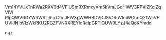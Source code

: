 Vm14YVUxTnRWa2RXV0d4VFlUSm9XRmxyVm5kVmJGcHlWV3RPVlZKclZqVlVi
RlpQWVRGYWRWRlljRlpTCmJFWXpWWHBDVDJSV1RuVldiWGhoQ21WcVFUVlJN
bVIzWkRKU2RGZFVNRXREYldRelpGRTlQUW9LYzJ4eQoKYmdq

ngz